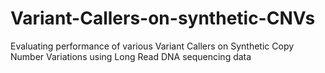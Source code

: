 # Variant-Callers-on-synthetic-CNVs
Evaluating performance of various Variant Callers on Synthetic Copy Number Variations using Long Read DNA sequencing data
